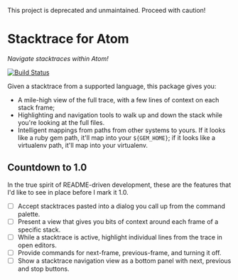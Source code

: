 This project is deprecated and unmaintained. Proceed with caution!

# Stacktrace for Atom

*Navigate stacktraces within Atom!*

[![Build Status](https://travis-ci.org/smashwilson/stacktrace.svg?branch=master)](https://travis-ci.org/smashwilson/stacktrace?branch=master)

Given a stacktrace from a supported language, this package gives you:

 * A mile-high view of the full trace, with a few lines of context on each stack
   frame;
 * Highlighting and navigation tools to walk up and down the stack while you're
   looking at the full files.
 * Intelligent mappings from paths from other systems to yours. If it looks like
   a ruby gem path, it'll map into your `${GEM_HOME}`; if it looks like a
   virtualenv path, it'll map into your virtualenv.

## Countdown to 1.0

In the true spirit of README-driven development, these are the features that I'd
like to see in place before I mark it 1.0.

- [ ] Accept stacktraces pasted into a dialog you call up from the command
  palette.
- [ ] Present a view that gives you bits of context around each frame of a
  specific stack.
- [ ] While a stacktrace is active, highlight individual lines from the trace
  in open editors.
- [ ] Provide commands for next-frame, previous-frame, and turning it off.
- [ ] Show a stacktrace navigation view as a bottom panel with next, previous
  and stop buttons.
